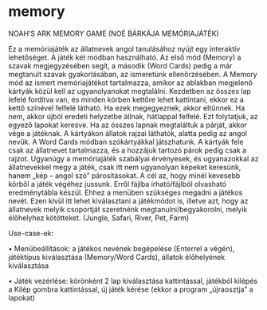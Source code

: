 # memory
NOAH’S ARK MEMORY GAME
(NOÉ BÁRKÁJA MEMÓRIAJÁTÉK)

Ez a memóriajáték az állatnevek angol tanulásához nyújt egy interaktív lehetőséget. A játék két módban használható. Az első mód (Memory) a szavak megjegyzésében segít, a második (Word Cards) pedig a már megtanult szavak gyakorlásában, az ismeretünk ellenőrzésében. A Memory mód az ismert memóriajátékot tartalmazza, amikor az ablakban megjelenő kártyák közül kell az ugyanolyanokat megtalálni. Kezdetben az összes lap lefelé fordítva van, és minden körben kettőre lehet kattintani, ekkor ez a kettő színével felfelé látható. Ha ezek megegyeznek, akkor eltűnnek. Ha nem, akkor újból eredeti helyzetbe állnak, hátlappal felfelé. Ezt folytatjuk, az egyező lapokat keresve. Ha az összes lapnak megtaláltuk a párját, akkor vége a játéknak. A kártyákon állatok rajzai láthatók, alatta pedig az angol nevük.
A Word Cards módban szókártyákkal játszhatunk. A kártyák fele csak az állatnevet tartalmazza, és a hozzájuk tartozó párok pedig csak a rajzot. Ugyanúgy a memóriajáték szabályai érvényesek, és ugyanazokkal az állatnevekkel megy a játék, csak itt nem ugyanolyan képeket keresünk, hanem „kép – angol szó” párosításokat. A cél az, hogy minél kevesebb körből a játék végéhez jussunk. Erről fájlba írható/fájlból olvasható eredménytábla készül. Ehhez a menüben szükséges megadni a játékos nevét. Ezen kívül itt lehet kiválasztani a játékmódot is, illetve azt, hogy az állatnevek melyik csoportját szeretnénk megtanulni/begyakorolni, melyik élőhelyhez kötötteket. (Jungle, Safari, River, Pet, Farm)

Use-case-ek:

•	Menübeállítások: a játékos nevének begépelése (Enterrel a végén), játéktípus kiválasztása (Memory/Word Cards), állatok élőhelyének kiválasztása

•	Játék vezérlése: körönként 2 lap kiválasztása kattintással, játékból kilépés a Kilép gombra kattintással, új játék kérése (ekkor a program „újraosztja” a lapokat)
